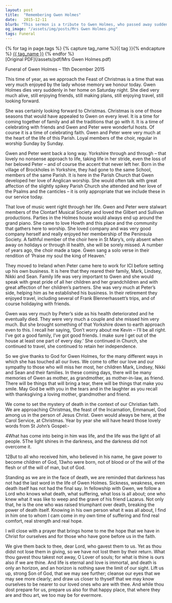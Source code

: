 ```yaml
---
layout: post
title:  "Remembering Gwen Holmes"
date:   2015-12-11
blurb: "This sermon is a tribute to Gwen Holmes, who passed away suddenly. Gwen was a cherished member of the parish, known for her love of music, family, and faith. Despite the loss of her husband, Peter, Gwen remained active and independent, continuing to participate in church activities and travel. The sermon emphasizes the enduring hope found in faith and the comfort of memories."
og_image: "/assets/img/posts/Mrs Gwen Holmes.png"
tags: Funeral
---    
```

<div class="tag-pills">
  {% for tag in page.tags %}
    {% capture tag_name %}{{ tag }}{% endcapture %}
    <a href="{{ site.baseurl }}/tag/{{ tag_name }}" class="tag-pill">{{ tag_name }}</a>
  {% endfor %}
</div>
[Original PDF](/assets/pdf/Mrs Gwen Holmes.pdf)

Funeral of Gwen Holmes – 11th December 2015

This time of year, as we approach the Feast of Christmas is a time that was very much enjoyed by the lady whose memory we honour today. Gwen Holmes dies very suddenly in her home on Saturday night. She died very much alive, still enjoying friends, still making plans, still enjoying travel, still looking forward.

She was certainly looking forward to Christmas. Christmas is one of those seasons that would have appealed to Gwen on every level. It is a time for coming together of family and all the traditions that go with it. It is a time of celebrating with friends and Gwen and Peter were wonderful hosts. Of course it is a time of celebrating faith. Gwen and Peter were very much at the heart of the life of this Parish. Loyal members of the choir, regular in worship Sunday by Sunday.

Gwen and Peter went back a long way. Yorkshire through and through – that lovely no nonsense approach to life, taking life in her stride, even the loss of her beloved Peter – and of course the accent that never left her. Born in the village of Brockholes in Yorkshire, they had gone to the same School, members of the same Parish. It is here in the Parish Church that Gwen developed her love of Anglican worship. She would often talk with great affection of the slightly spikey Parish Church she attended and her love of the Psalms and the canticles – it is only appropriate that we include these in our service today.

That love of music went right through her life. Gwen and Peter were stalwart members of the Clontarf Musical Society and loved the Gilbert and Sullivan productions. Parties in the Holmes house would always end up around the grand piano. She came to love Howth and this place and the community that gathers here to worship. She loved company and was very good company herself and really enjoyed her membership of the Peninsula Society. A faithful member of the choir here in St Mary’s, only absent when away on holidays or through ill health, she will be sorely missed. A number of years ago, the choir made a tape. Gwen sang a solo verse in their rendition of ‘Praise my soul the king of Heaven.’

They moved to Ireland when Peter came here to work for ICI before setting up his own business. It is here that they reared their family, Mark, Lindsey, Nikki and Sean. Family life was very important to Gwen and she would speak with great pride of all her children and her grandchildren and with great affection of her children’s partners. She was very much at Peter’s side, helping him as he established his business. In their retirement they enjoyed travel, including several of Frank Blennerhassett’s trips, and of course holidaying with friends.

Gwen was very much by Peter’s side as his health deteriorated and he eventually died. They were very much a couple and she missed him very much. But she brought something of that Yorkshire down to earth approach even to this. I recall her saying, ‘Don’t worry about me Kevin – I’ll be all right. I’ve got a good family, I’ve got good friends. I make sure I get out of the house at least one part of every day.’ She continued in Church, she continued to travel, she continued to retain her independence.

So we give thanks to God for Gwen Holmes, for the many different ways in which she has touched all our lives. We come to offer our love and our sympathy to those who will miss her most, her children Mark, Lindsey, Nikki and Sean and their families. In these coming days, there will be many memories of Gwen as mother, as grandmother, as mother-in-law, as friend. There will be things that will bring a tear, there will be things that make you smile. May God be with you in the tears and in the laughter as you recall with thanksgiving a loving mother, grandmother and friend.

We come to set the mystery of death in the context of our Christian faith. We are approaching Christmas, the feast of the Incarnation, Emmanuel, God among us in the person of Jesus Christ. Gwen would always be here, at the Carol Service, at Christmas. Year by year she will have heard those lovely words from St John’s Gospel:-

4What has come into being in him was life, and the life was the light of all people. 5The light shines in the darkness, and the darkness did not overcome it.

12But to all who received him, who believed in his name, he gave power to become children of God, 13who were born, not of blood or of the will of the flesh or of the will of man, but of God.

Standing as we are in the face of death, we are reminded that darkness has not had the last word in the life of Gwen Holmes. Sickness, weakness, even death itself has not had the final say. In fellowship with Gwen, we follow a Lord who knows what death, what suffering, what loss is all about; one who knew what it was like to weep and the grave of his friend Lazarus. Not only that, he is the one who was raised triumphant over death, breaking the power of death itself. Knowing in his own person what it was all about, I find in him one to whom I cam come in my own time of suffering and find real comfort, real strength and real hope.

I will close with a prayer that brings home to me the hope that we have in Christ for ourselves and for those who have gone before us in the faith.

We give them back to thee, dear Lord, who gavest them to us. Yet as thou didst not lose them in giving, so we have not lost them by their return. What thou gavest thou takest not away, O Lover of souls; for what is thine is ours also if we are thine. And life is eternal and love is immortal, and death is only an horizon, and an horizon is nothing save the limit of our sight. Lift us up, strong Son of God, that we may see further; cleanse our eyes that we may see more clearly; and draw us closer to thyself that we may know ourselves to be nearer to our loved ones who are with thee. And while thou dost prepare for us, prepare us also for that happy place, that where they are and thou art, we too may be for evermore.
